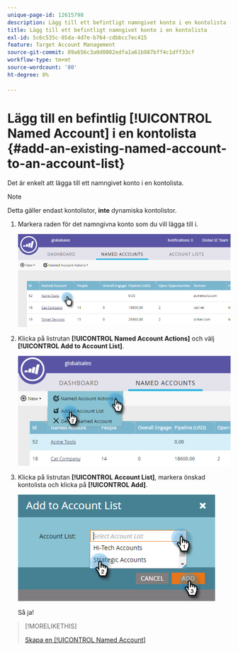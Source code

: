 ```yaml
---
unique-page-id: 12615798
description: Lägg till ett befintligt namngivet konto i en kontolista - Marketo Docs - Produktdokumentation
title: Lägg till ett befintligt namngivet konto i en kontolista
exl-id: 5c6c535c-05da-4d7e-b764-cdbbcc7ec415
feature: Target Account Management
source-git-commit: 09a656c3a0d0002edfa1a61b987bff4c1dff33cf
workflow-type: tm+mt
source-wordcount: '80'
ht-degree: 0%

---
```


# Lägg till en befintlig [!UICONTROL Named Account] i en kontolista {#add-an-existing-named-account-to-an-account-list}

Det är enkelt att lägga till ett namngivet konto i en kontolista.

>[!NOTE]
>
>Detta gäller endast kontolistor, **inte** dynamiska kontolistor.

1. Markera raden för det namngivna konto som du vill lägga till i.

   ![](assets/four-1.png)

1. Klicka på listrutan **[!UICONTROL Named Account Actions]** och välj **[!UICONTROL Add to Account List]**.

   ![](assets/five-1.png)

1. Klicka på listrutan **[!UICONTROL Account List]**, markera önskad kontolista och klicka på **[!UICONTROL Add]**.

   ![](assets/six-1.png)

   Så ja!

>[!MORELIKETHIS]
>
>[Skapa en [!UICONTROL Named Account]](/help/marketo/product-docs/target-account-management/target/named-accounts/create-a-named-account.md)
